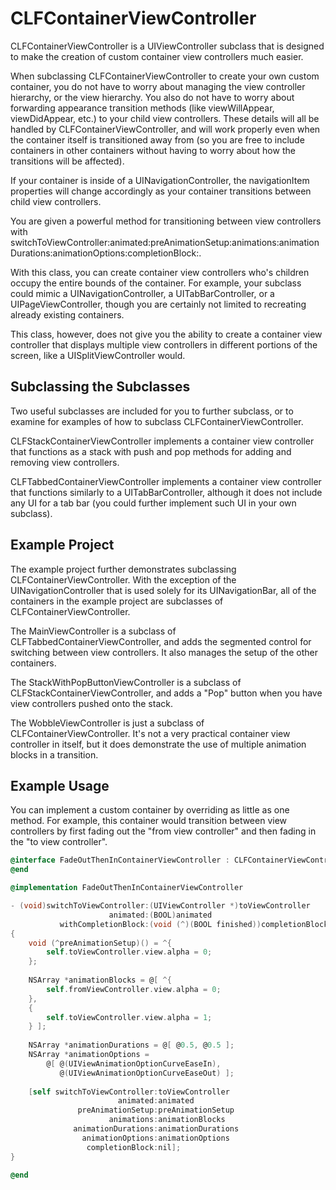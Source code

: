 # CLFContainerViewController

CLFContainerViewController is a UIViewController subclass that is designed to make the creation of custom container view controllers much easier.

When subclassing CLFContainerViewController to create your own custom container, you do not have to worry about managing the view controller hierarchy, or the view hierarchy. You also do not have to worry about forwarding appearance transition methods (like viewWillAppear, viewDidAppear, etc.) to your child view controllers. These details will all be handled by CLFContainerViewController, and will work properly even when the container itself is transitioned away from (so you are free to include containers in other containers without having to worry about how the transitions will be affected).

If your container is inside of a UINavigationController, the navigationItem properties will change accordingly as your container transitions between child view controllers.

You are given a powerful method for transitioning between view controllers with switchToViewController:animated:preAnimationSetup:animations:animationDurations:animationOptions:completionBlock:.

With this class, you can create container view controllers who's children occupy the entire bounds of the container. For example, your subclass could mimic a UINavigationController, a UITabBarController, or a UIPageViewController, though you are certainly not limited to recreating already existing containers.

This class, however, does not give you the ability to create a container view controller that displays multiple view controllers in different portions of the screen, like a UISplitViewController would.

## Subclassing the Subclasses

Two useful subclasses are included for you to further subclass, or to examine for examples of how to subclass CLFContainerViewController.

CLFStackContainerViewController implements a container view controller that functions as a stack with push and pop methods for adding and
removing view controllers.

CLFTabbedContainerViewController implements a container view controller that functions similarly to a UITabBarController, although it does not include any UI for a tab bar (you could further implement such UI in your own subclass).

## Example Project

The example project further demonstrates subclassing CLFContainerViewController. With the exception of the UINavigationController that is used solely for its UINavigationBar, all of the containers in the example project are subclasses of CLFContainerViewController.

The MainViewController is a subclass of CLFTabbedContainerViewController, and adds the segmented control for switching between view controllers. It also manages the setup of the other containers.

The StackWithPopButtonViewController is a subclass of CLFStackContainerViewController, and adds a "Pop" button when you have view controllers pushed onto the stack.

The WobbleViewController is just a subclass of CLFContainerViewController. It's not a very practical container view controller in itself, but it does demonstrate the use of multiple animation blocks in a transition.

## Example Usage

You can implement a custom container by overriding as little as one method. For example, this container would transition between view controllers by first fading out the "from view controller" and then fading in the "to view controller".

```objective-c
@interface FadeOutThenInContainerViewController : CLFContainerViewController
@end

@implementation FadeOutThenInContainerViewController

- (void)switchToViewController:(UIViewController *)toViewController
                      animated:(BOOL)animated
           withCompletionBlock:(void (^)(BOOL finished))completionBlock
{
    void (^preAnimationSetup)() = ^{
        self.toViewController.view.alpha = 0;
    };
    
    NSArray *animationBlocks = @[ ^{
        self.fromViewController.view.alpha = 0;
    },
    { 
        self.toViewController.view.alpha = 1;
    } ];
    
    NSArray *animationDurations = @[ @0.5, @0.5 ];
    NSArray *animationOptions =
        @[ @(UIViewAnimationOptionCurveEaseIn),
           @(UIViewAnimationOptionCurveEaseOut) ];
           
    [self switchToViewController:toViewController
                        animated:animated
               preAnimationSetup:preAnimationSetup
               		  animations:animationBlocks
              animationDurations:animationDurations
                animationOptions:animationOptions
                 completionBlock:nil];
}

@end
```
